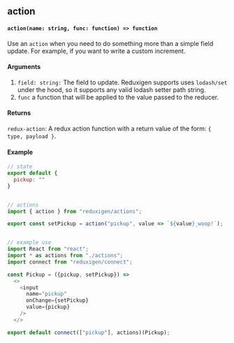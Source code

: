 ## action

#### `action(name: string, func: function) => function`

Use an `action` when you need to do something more than a simple field update. For example, if you want to write a custom increment.

#### Arguments

1. `field: string:` The field to update. Reduxigen supports uses `lodash/set` under the hood, so it supports any valid lodash setter path string.
2. `func` a function that will be applied to the value passed to the reducer.

#### Returns

`redux-action`: A redux action function with a return value of the form: `{ type, payload }`.

#### Example

```js
// state
export default {
  pickup: ""
}


// actions
import { action } from "reduxigen/actions";

export const setPickup = action("pickup", value => `${value}_woop!`);


// example use
import React from "react";
import * as actions from "./actions";
import connect from "reduxigen/connect";

const Pickup = ({pickup, setPickup}) =>
  <>
    <input
      name="pickup"
      onChange={setPickup}
      value={pickup}
    />
  </>

export default connect(["pickup"], actions)(Pickup);
```



